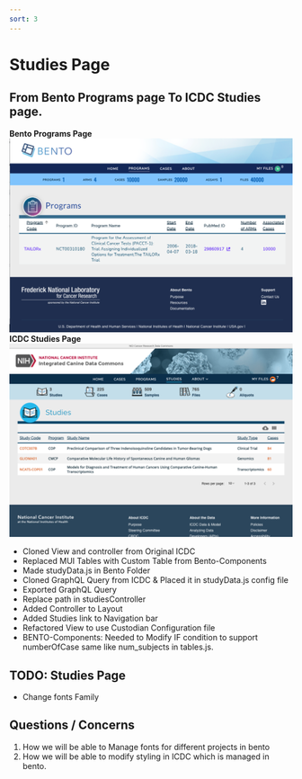 ```yaml
---
sort: 3
---
```


# Studies Page
## From Bento Programs page To ICDC Studies page.
**Bento Programs Page**
![Bento Programs](../assets/bento_programs.png) 
**ICDC  Studies Page** 
![ICDC Studies](../assets/icdc_studies.png)  


- Cloned View and controller from Original ICDC 
- Replaced MUI Tables with Custom Table from Bento-Components 
- Made studyData.js in Bento Folder 
- Cloned GraphQL Query from ICDC & Placed it in studyData.js config file 
- Exported GraphQL Query
- Replace path in studiesController
- Added Controller to Layout 
- Added Studies link to Navigation bar 
- Refactored View to use Custodian Configuration file 
- BENTO-Components: Needed to Modify IF condition to support numberOfCase same like num_subjects in tables.js. 


## TODO: Studies Page
- Change fonts Family 

## Questions / Concerns 
1. How we will be able to Manage fonts for different projects in bento 
2. How we will be able to modify styling in ICDC which is managed in bento. 
